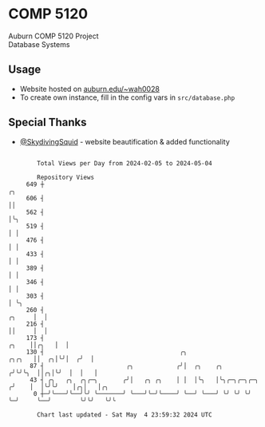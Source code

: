 # COMP 5120
Auburn COMP 5120 Project  
Database Systems

## Usage
- Website hosted on [auburn.edu/~wah0028](https://webhome.auburn.edu/~wah0028/)
- To create own instance, fill in the config vars in `src/database.php`

## Special Thanks
- [@SkydivingSquid](https://github.com/SkydivingSquid) - website beautification & added functionality

```

        Total Views per Day from 2024-02-05 to 2024-05-04

        Repository Views
     649 ┼                                                                                   ╭╮
     606 ┤                                                                                   ││
     562 ┤                                                                                   │╰╮
     519 ┤                                                                                   │ │
     476 ┤                                                                                   │ │
     433 ┤                                                                                   │ │
     389 ┤                                                                                   │ │
     346 ┤                                                                                   │ │
     303 ┤                                                                                   │ ╰╮
     260 ┤                                                                            ╭╮     │  │
     216 ┤                                                                            ││     │  │
     173 ┤                                                                      ╭╮    ││╭╮   │  │
     130 ┤                                      ╭╮                       ╭╮╭╮   ││  ╭╮│╰╯│  ╭╯  │
      87 ┤                       ╭╮            ╭╯│  ╭╮    ╭╮            ╭╯╰╯╰╮  ││╭╮│╰╯  │  │   │
      43 ┤ ╭╮   ╭╮  ╭╮╭─╮       ╭╯│   ╭╮ ╭╮    │ │  │╰╮   │╰╮╭─╮╭─╮╭─╮ ╭╯    │  │╰╯╰╯    │╭╮│   │╭╮
       0 ┼─╯╰───╯╰──╯╰╯ ╰───────╯ ╰───╯╰─╯╰────╯ ╰──╯ ╰───╯ ╰╯ ╰╯ ╰╯ ╰─╯     ╰──╯        ╰╯╰╯   ╰╯╰

        Chart last updated - Sat May  4 23:59:32 2024 UTC
        
```
